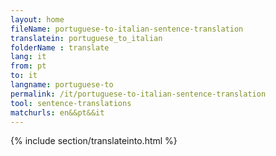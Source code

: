 ```yaml
---
layout: home
fileName: portuguese-to-italian-sentence-translation
translatein: portuguese_to_italian
folderName : translate
lang: it
from: pt
to: it
langname: portuguese-to
permalink: /it/portuguese-to-italian-sentence-translation
tool: sentence-translations
matchurls: en&&pt&&it
---
```

{% include section/translateinto.html %}
